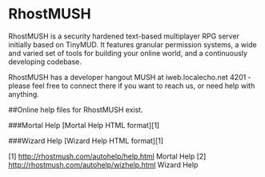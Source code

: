RhostMUSH
=========

RhostMUSH is a security hardened text-based multiplayer RPG server initially based on TinyMUD. It features granular permission systems, a wide and varied set of tools for building your online world, and a continuously developing codebase.

RhostMUSH has a developer hangout MUSH at iweb.localecho.net 4201 - please feel free to connect there if you want to reach us, or need help with anything.

##Online help files for RhostMUSH exist.

###Mortal Help
[Mortal Help HTML format][1]

###Wizard Help
[Wizard Help HTML format][1]


[1] http://rhostmush.com/autohelp/help.html Mortal Help
[2] http://rhostmush.com/autohelp/wizhelp.html Wizard Help
